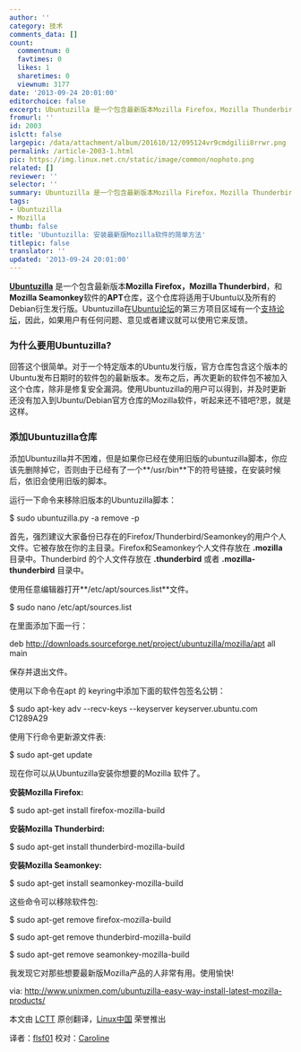 ```yaml
---
author: ''
category: 技术
comments_data: []
count:
  commentnum: 0
  favtimes: 0
  likes: 1
  sharetimes: 0
  viewnum: 3177
date: '2013-09-24 20:01:00'
editorchoice: false
excerpt: Ubuntuzilla 是一个包含最新版本Mozilla Firefox，Mozilla Thunderbird，和Mozilla Seamonkey软件的APT仓库，这个仓库将适用于Ubuntu以及所有的Debian衍生发行版。Ubuntuzilla在Ubuntu论坛的第三方项目区域有一个支  ...
fromurl: ''
id: 2003
islctt: false
largepic: /data/attachment/album/201610/12/095124vr9cmdgilii8rrwr.png
permalink: /article-2003-1.html
pic: https://img.linux.net.cn/static/image/common/nophoto.png
related: []
reviewer: ''
selector: ''
summary: Ubuntuzilla 是一个包含最新版本Mozilla Firefox，Mozilla Thunderbird，和Mozilla Seamonkey软件的APT仓库，这个仓库将适用于Ubuntu以及所有的Debian衍生发行版。Ubuntuzilla在Ubuntu论坛的第三方项目区域有一个支  ...
tags:
- Ubuntuzilla
- Mozilla
thumb: false
title: 'Ubuntuzilla: 安装最新版Mozilla软件的简单方法'
titlepic: false
translator: ''
updated: '2013-09-24 20:01:00'
---
```


[**Ubuntuzilla**](http://sourceforge.net/apps/mediawiki/ubuntuzilla/index.php?title=Main_Page) 是一个包含最新版本**Mozilla Firefox，Mozilla Thunderbird**，和**Mozilla Seamonkey**软件的**APT**仓库，这个仓库将适用于Ubuntu以及所有的Debian衍生发行版。Ubuntuzilla在[Ubuntu论坛](http://ubuntuforums.org/)的第三方项目区域有一个[支持论坛](http://ubuntuforums.org/forumdisplay.php?f=251)，因此，如果用户有任何问题、意见或者建议就可以使用它来反馈。


### **为什么要用Ubuntuzilla?**


回答这个很简单。对于一个特定版本的Ubuntu发行版，官方仓库包含这个版本的Ubuntu发布日期时的软件包的最新版本。发布之后，再次更新的软件包不被加入这个仓库，除非是修复安全漏洞。使用Ubuntuzilla的用户可以得到，并及时更新还没有加入到Ubuntu/Debian官方仓库的Mozilla软件，听起来还不错吧?恩，就是这样。


### **添加Ubuntuzilla仓库**


添加Ubuntuzilla并不困难，但是如果你已经在使用旧版的ubuntuzilla脚本，你应该先删除掉它，否则由于已经有了一个**/usr/bin**下的符号链接，在安装时候后，依旧会使用旧版的脚本。


运行一下命令来移除旧版本的Ubuntuzilla脚本：


$ sudo ubuntuzilla.py -a remove -p


首先，强烈建议大家备份已存在的Firefox/Thunderbird/Seamonkey的用户个人文件。它被存放在你的主目录。Firefox和Seamonkey个人文件存放在 **.mozilla** 目录中。Thunderbird 的个人文件存放在 **.thunderbird** 或者 **.mozilla-thunderbird** 目录中。


使用任意编辑器打开**/etc/apt/sources.list**文件。


$ sudo nano /etc/apt/sources.list


在里面添加下面一行：


deb http://downloads.sourceforge.net/project/ubuntuzilla/mozilla/apt all main


保存并退出文件。


使用以下命令在apt 的 keyring中添加下面的软件包签名公钥：


$ sudo apt-key adv --recv-keys --keyserver keyserver.ubuntu.com C1289A29


使用下行命令更新源文件表:


$ sudo apt-get update


现在你可以从Ubuntuzilla安装你想要的Mozilla 软件了。


**安装Mozilla Firefox:**


$ sudo apt-get install firefox-mozilla-build


**安装Mozilla Thunderbird:**


$ sudo apt-get install thunderbird-mozilla-build


**安装Mozilla Seamonkey:**


$ sudo apt-get install seamonkey-mozilla-build


这些命令可以移除软件包:


$ sudo apt-get remove firefox-mozilla-build


$ sudo apt-get remove thunderbird-mozilla-build


$ sudo apt-get remove seamonkey-mozilla-build


我发现它对那些想要最新版Mozilla产品的人非常有用。使用愉快!


 


via: <http://www.unixmen.com/ubuntuzilla-easy-way-install-latest-mozilla-products/>


本文由 [LCTT](https://github.com/LCTT/TranslateProject) 原创翻译，[Linux中国](http://linux.cn/portal.php) 荣誉推出


译者：[flsf01](http://linux.cn/space/flsf01) 校对：[Caroline](http://linux.cn/space/14763)